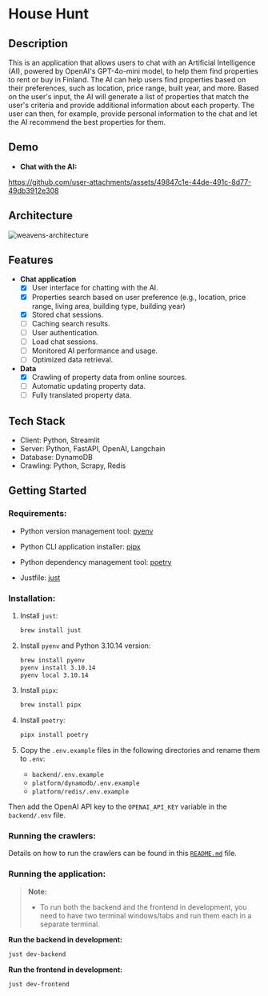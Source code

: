# House Hunt

## Description

This is an application that allows users to chat with an Artificial Intelligence (AI), powered by OpenAI's GPT-4o-mini model, to help them find properties to rent or buy in Finland. The AI can help users find properties based on their preferences, such as location, price range, built year, and more. Based on the user's input, the AI will generate a list of properties that match the user's criteria and provide additional information about each property. The user can then, for example, provide personal information to the chat and let the AI recommend the best properties for them.

## Demo

- **Chat with the AI:**

https://github.com/user-attachments/assets/49847c1e-44de-491c-8d77-49db3912e308

## Architecture

![weavens-architecture](https://github.com/user-attachments/assets/0c7a3bce-e4fe-42e1-a1a1-69c1b88e7874)

## Features

- **Chat application**
  - [x] User interface for chatting with the AI.
  - [x] Properties search based on user preference (e.g., location, price range, living area, building type, building year)
  - [x] Stored chat sessions.
  - [ ] Caching search results.
  - [ ] User authentication.
  - [ ] Load chat sessions.
  - [ ] Monitored AI performance and usage.
  - [ ] Optimized data retrieval.
- **Data**
  - [x] Crawling of property data from online sources.
  - [ ] Automatic updating property data.
  - [ ] Fully translated property data.

## Tech Stack

- Client: Python, Streamlit
- Server: Python, FastAPI, OpenAI, Langchain
- Database: DynamoDB
- Crawling: Python, Scrapy, Redis

## Getting Started

### Requirements:

- Python version management tool: [pyenv](https://github.com/pyenv/pyenv)

- Python CLI application installer: [pipx](https://github.com/pypa/pipx)

- Python dependency management tool: [poetry](https://python-poetry.org/)

- Justfile: [just](https://github.com/casey/just)

### Installation:

1. Install `just`:

   ```bash
   brew install just
   ```

2. Install `pyenv` and Python 3.10.14 version:

   ```bash
   brew install pyenv
   pyenv install 3.10.14
   pyenv local 3.10.14
   ```

3. Install `pipx`:

   ```bash
   brew install pipx
   ```

4. Install `poetry`:

   ```bash
   pipx install poetry
   ```

5. Copy the `.env.example` files in the following directories and rename them to `.env`:

   - `backend/.env.example`
   - `platform/dynamodb/.env.example`
   - `platform/redis/.env.example`

Then add the OpenAI API key to the `OPENAI_API_KEY` variable in the `backend/.env` file.

### Running the crawlers:

Details on how to run the crawlers can be found in this [`README.md`](scraper/README.md) file.

### Running the application:

> **Note:**
>
> - To run both the backend and the frontend in development, you need to have two terminal windows/tabs and run them each in a separate terminal.

**Run the backend in development:**

```bash
just dev-backend
```

**Run the frontend in development:**

```bash
just dev-frontend
```

